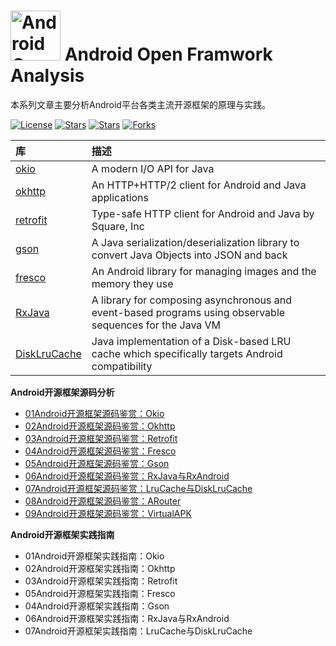 # <img src="https://github.com/guoxiaoxing/android-open-framwork-analysis/raw/master/art/logo.png" alt="Android Open Framwork Analysis" width="80" height="80" align="bottom"/> Android Open Framwork Analysis

本系列文章主要分析Android平台各类主流开源框架的原理与实践。

[![License](https://img.shields.io/github/license/guoxiaoxing/android-open-framwork-analysis.svg)](https://jitpack.io/#guoxiaoxing/android-open-framwork-analysis) 
[![Stars](https://img.shields.io/github/stars/guoxiaoxing/android-open-framwork-analysis.svg)](https://jitpack.io/#guoxiaoxing/android-open-framwork-analysis) 
[![Stars](https://img.shields.io/github/forks/guoxiaoxing/android-open-framwork-analysis.svg)](https://jitpack.io/#guoxiaoxing/android-open-framwork-analysis) 
[![Forks](https://img.shields.io/github/issues/guoxiaoxing/android-open-framwork-analysis.svg)](https://jitpack.io/#guoxiaoxing/android-open-framwork-analysis) 

|库                                       |描述                                            |
|:----------------------------------------|:----------------------------------------------|
|[okio](https://github.com/square/okio)|A modern I/O API for Java
|[okhttp](https://github.com/square/okhttp)|An HTTP+HTTP/2 client for Android and Java applications
|[retrofit](https://github.com/square/retrofit)|Type-safe HTTP client for Android and Java by Square, Inc
|[gson](https://github.com/google/gson)|A Java serialization/deserialization library to convert Java Objects into JSON and back
|[fresco](https://github.com/facebook/fresco)|An Android library for managing images and the memory they use
|[RxJava](https://github.com/ReactiveX/RxJava)|A library for composing asynchronous and event-based programs using observable sequences for the Java VM
|[DiskLruCache](https://github.com/JakeWharton/DiskLruCache)|Java implementation of a Disk-based LRU cache which specifically targets Android compatibility


**Android开源框架源码分析**

- [01Android开源框架源码鉴赏：Okio](https://github.com/guoxiaoxing/android-open-framwork-analysis/blob/master/doc/源码分析/02Android开源框架源码鉴赏：Okio.md)
- [02Android开源框架源码鉴赏：Okhttp](https://github.com/guoxiaoxing/android-open-framwork-analysis/blob/master/doc/源码分析/02Android开源框架源码鉴赏：Okhttp.md)
- [03Android开源框架源码鉴赏：Retrofit](https://github.com/guoxiaoxing/android-open-framwork-analysis/blob/master/doc/源码分析/03Android开源框架源码鉴赏：Retrofit.md)
- [04Android开源框架源码鉴赏：Fresco](https://github.com/guoxiaoxing/android-open-framwork-analysis/blob/master/doc/源码分析/04Android开源框架源码鉴赏：Fresco.md)
- [05Android开源框架源码鉴赏：Gson](https://github.com/guoxiaoxing/android-open-framwork-analysis/blob/master/doc/源码分析/05Android开源框架源码鉴赏：Gson.md)
- [06Android开源框架源码鉴赏：RxJava与RxAndroid](https://github.com/guoxiaoxing/android-open-framwork-analysis/blob/master/doc/源码分析/06Android开源框架源码鉴赏：RxJava与RxAndroid.md)
- [07Android开源框架源码鉴赏：LruCache与DiskLruCache](https://github.com/guoxiaoxing/android-open-framwork-analysis/blob/master/doc/源码分析/07Android开源框架源码鉴赏：LruCache与DiskLruCache.md)
- [08Android开源框架源码鉴赏：ARouter](https://github.com/guoxiaoxing/android-open-framwork-analysis/blob/master/doc/源码分析/08Android开源框架源码鉴赏：ARouter.md)
- [09Android开源框架源码鉴赏：VirtualAPK](https://github.com/guoxiaoxing/android-open-framwork-analysis/blob/master/doc/源码分析/08Android开源框架源码鉴赏：VirtualAPK.md)

**Android开源框架实践指南**

- 01Android开源框架实践指南：Okio
- 02Android开源框架实践指南：Okhttp
- 03Android开源框架实践指南：Retrofit
- 05Android开源框架实践指南：Fresco
- 04Android开源框架实践指南：Gson
- 06Android开源框架实践指南：RxJava与RxAndroid
- 07Android开源框架实践指南：LruCache与DiskLruCache



